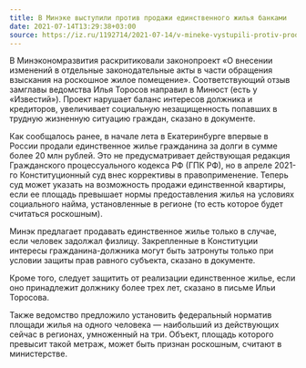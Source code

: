 ```yaml
---
title: В Минэке выступили против продажи единственного жилья банками
date: 2021-07-14T13:29:38+03:00
source: https://iz.ru/1192714/2021-07-14/v-mineke-vystupili-protiv-prodazhi-edinstvennogo-zhilia-bankami
---
```


В Минэкономразвития раскритиковали законопроект «О внесении изменений в отдельные законодательные акты в части обращения взыскания на роскошное жилое помещение». Соответствующий отзыв замглавы ведомства Илья Торосов направил в Минюст (есть у «Известий»). Проект нарушает баланс интересов должника и кредиторов, увеличивает социальную незащищенность попавших в трудную жизненную ситуацию граждан, сказано в документе.

Как сообщалось ранее, в начале лета в Екатеринбурге впервые в России продали единственное жилье гражданина за долги в сумме более 20 млн рублей. Это не предусматривает действующая редакция Гражданского процессуального кодекса РФ (ГПК РФ), но в апреле 2021-го Конституционный суд внес коррективы в правоприменение. Теперь суд может указать на возможность продажи единственной квартиры, если ее площадь превышает нормы предоставления жилья на условиях социального найма, установленные в регионе (то есть которое будет считаться роскошным).

Минэк предлагает продавать единственное жилье только в случае, если человек задолжал физлицу. Закрепленные в Конституции интересы гражданина-должника могут быть затронуты только при условии защиты прав равного субъекта, сказано в документе.

Кроме того, следует защитить от реализации единственное жилье, если оно принадлежит должнику более трех лет, сказано в письме Ильи Торосова.

Также ведомство предложило установить федеральный норматив площади жилья на одного человека — наибольший из действующих сейчас в регионах, умноженный на три. Объект, площадь которого превысит такой метраж, может быть признан роскошным, считают в министерстве.